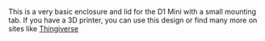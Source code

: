 This is a very basic enclosure and lid for the D1 Mini with a small mounting tab.  If you have a 3D printer, you can use this design or find many more on sites like [Thingiverse](https://www.thingiverse.com/)
